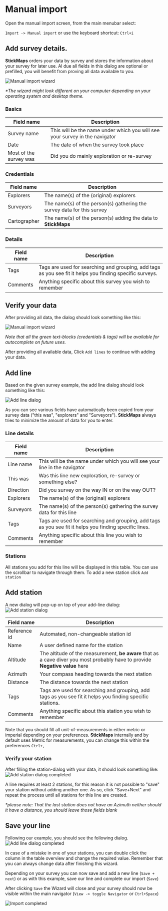 # Manual import
Open the manual import screen, from the main menubar select:

`Import -> Manual import` or use the keyboard shortcut: `Ctrl+i`

## Add survey details.
**StickMaps** orders your data by survey and stores the information about your survey for later use.
Al due all fields in this dialog are optional or prefilled, you will benefit from proving all data available to you.

![Manual import wizard](../../images/manualImport/createSurvey.png "Manual import wizard")

*\*The wizard might look different on your computer depending on your operating system and desktop theme.*

### Basics
| Field name | Description | 
| ----------- | ----------- |
| Survey name | This will be the name under which you will see your survey in the navigator |
| Date | The date of when the survey took place | 
| Most of the survey was | Did you do mainly exploration or re-survey  |

### Credentials
| Field name | Description |
| ----------- | ----------- |
| Explorers | The name(s) of the (original) explorers |
| Surveyors | The name(s) of the person(s) gathering the survey data for this survey |
| Cartographer | The name(s) of the person(s) adding the data to **StickMaps** |

### Details
| Field name | Description |
| ----------- | ----------- |
| Tags | Tags are used for searching and grouping, add tags as you see fit it helps you finding specific surveys. |
| Comments | Anything specific about this survey you wish to remember |

## Verify your data
After providing all data, the dialog should look something like this:

![Manual import wizard](../../images/manualImport/createSurvey_2.png "Create survey filled")

*Note that all the green text-blocks (credentials & tags) will be available for autocomplete on future uses.*

After providing all available data,  Click `Add lines` to continue with adding your data.

## Add line
Based on the given survey example, the add line dialog should look something like this:

![Add line dialog](../../images/manualImport/addLine.png "Add line to survey")

As you can see various fields have automatically been copied from your survey data ("this was", "explorers" and "Surveyors").
**StickMaps** always tries to minimize the amount of data for you to enter.

### Line details
| Field name | Description |
| ----------- | ----------- |
| Line name | This will be the name under which you will see your line in the navigator |
| This was | Was this line new exploration, re-survey or something else? |
| Direction | Did you survey on the way IN or on the way OUT? |
| Explorers | The name(s) of the (original) explorers |
| Surveyors | The name(s) of the person(s) gathering the survey data for this line |
| Tags | Tags are used for searching and grouping, add tags as you see fit it helps you finding specific lines. |
| Comments | Anything specific about this line you wish to remember |

### Stations
All stations you add for this line will be displayed in this table. You can use the scrollbar to navigate through them.
To add a new station click `Add station`

## Add station
A new dialog will pop-up on top of your add-line dialog:
![Add station dialog](../../images/manualImport/addStation.png "Add station to line")

| Field name | Description |
| ----------- | ----------- |
| Reference id | Automated, non-changeable station id |
| Name | A user defined name for the station |
| Altitude | The altitude of the measurement, **be aware** that as a cave diver you most probably have to provide **Negative value** here |
| Azimuth | Your compass heading towards the next station |
| Distance | The distance towards the next station |
| Tags | Tags are used for searching and grouping, add tags as you see fit it helps you finding specific stations. |
| Comments | Anything specific about this station you wish to remember |

Note that you should fill all unit-of-measurements in either metric or imperial depending on your preferences.
**StickMaps** internally and by default uses Metric for measurements, you can change this within the preferences `Ctrl+,`

### Verify your station
After filling the station-dialog with your data, it should look something like:
![Add station dialog completed](../../images/manualImport/addStation_2.png "Add station to line completed")

A line requires at least 2 stations, for this reason it is not possible to "save" your station without adding another one.
As so, click "Save+Next" and repeat the process until all stations for this line are created.

*\*please note: That the last station does not have an Azimuth neither should it have a distance, you should leave those fields blank*

## Save your line
Following our example, you should see the following dialog.
![Add line dialog completed](../../images/manualImport/addLine_2.png "Add line completed")

In case of a mistake in one of your stations, you can double click the column in the table overview and change the required value.
Remember that you can always change data after finishing this wizard.

Depending on your survey you can now save and add a new line (`Save + next`) or as with this example, save our line and complete our import (`Save`)

After clicking `Save` the Wizard will close and your survey should now be visible within the main navigator (`View -> toggle Navigator` or `Ctrl+Space`)

![Import completed](../../images/manualImport/complete.png "import completed")